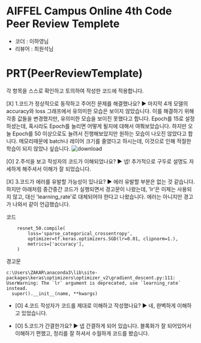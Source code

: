 # AIFFEL Campus Online 4th Code Peer Review Templete
- 코더 : 이하영님
- 리뷰어 : 최원석님

# PRT(PeerReviewTemplate)
각 항목을 스스로 확인하고 토의하여 작성한 코드에 적용합니다.

[X] 1.코드가 정상적으로 동작하고 주어진 문제를 해결했나요?
  ▶ 마지막 4개 모델의 accuracy와 loss 그래프에서 유의미한 모습은 보이지 않았습니다. 이를 해결하기 위해 각종 값들을 변경했지만, 유의미한 모습을 보이진 못했다고 합니다. Epoch를 15로 설정하셨는데, 혹시라도 Epoch를 늘리면 어떻게 될지에 대해서 여쭤보았습니다. 하지만 오늘 Epoch를 50 이상으로도 늘려서 진행해보았지만 원하는 모습이 나오진 않았다고 합니다. 메모리때문에 batch나 레이어 크기를 줄였다고 하시는데, 이것으로 인해 적절한 학습이 되지 않았나 싶습니다.
![download](https://github.com/smg1945/AIFFEL_Exploration/assets/126739777/87c86310-92b5-4bda-890a-ce72c9bca155)

[O] 2.주석을 보고 작성자의 코드가 이해되었나요?
    ▶ 넵! 추가적으로 구두로 설명도 자세하게 해주셔서 이해가 잘 되었습니다.

[X] 3.코드가 에러를 유발할 가능성이 있나요?
    ▶ 에러 유발할 부분은 없는 것 같습니다.
  하지만 아래처럼 중간중간 코드가 실행되면서 경고문이 나왔는데, 'lr'은 이제는 사용되지 않고, 대신 'learning_rate'로 대체되어야 한다고 나왔습니다. 에러는 아니지만 경고가 나와서 같이 언급했습니다.
  
코드
```
    resnet_50.compile(
        loss='sparse_categorical_crossentropy',
        optimizer=tf.keras.optimizers.SGD(lr=0.01, clipnorm=1.),
        metrics=['accuracy'],
    )
```
경고문
```
c:\Users\ZAKAR\anaconda3\lib\site-packages\keras\optimizers\optimizer_v2\gradient_descent.py:111: UserWarning: The `lr` argument is deprecated, use `learning_rate` instead.
  super().__init__(name, **kwargs)
```


- [O] 4.코드 작성자가 코드를 제대로 이해하고 작성했나요?
    ▶ 네, 완벽하게 이해하고 있었습니다.

- [O] 5.코드가 간결한가요?
    ▶ 넵 간결하게 되어 있습니다. 블록화가 잘 되어있어서 이해하기 편했고, 정리를 잘 하셔서 수월하게 코드를 봤습니다.
